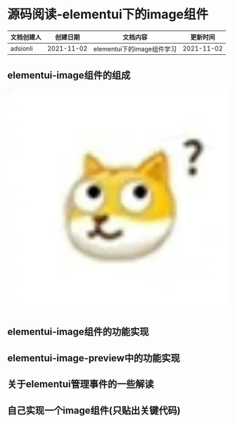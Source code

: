 # 源码阅读-elementui下的image组件
| 文档创建人 | 创建日期   | 文档内容          | 更新时间 |
| ---------- | ---------- | ----------------- | -------- |
| adsionli   | 2021-11-02 | elementui下的image组件学习 | 2021-11-02   |

## elementui-image组件的组成
![image](../../image/dog01.gif)
## elementui-image组件的功能实现

## elementui-image-preview中的功能实现

## 关于elementui管理事件的一些解读

## 自己实现一个image组件(只贴出关键代码)

